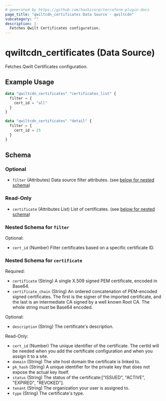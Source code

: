 ```yaml
---
# generated by https://github.com/hashicorp/terraform-plugin-docs
page_title: "qwiltcdn_certificates Data Source - qwiltcdn"
subcategory: ""
description: |-
  Fetches Qwilt Certificates configuration.
---
```


# qwiltcdn_certificates (Data Source)

Fetches Qwilt Certificates configuration.

## Example Usage

```terraform
data "qwiltcdn_certificates" "certificates_list" {
  filter = {
    cert_id = "all"
  }
}

data "qwiltcdn_certificates" "detail" {
  filter = {
    cert_id = 25
  }
}
```

<!-- schema generated by tfplugindocs -->
## Schema

### Optional

- `filter` (Attributes) Data source filter attributes. (see [below for nested schema](#nestedatt--filter))

### Read-Only

- `certificate` (Attributes List) List of certificates. (see [below for nested schema](#nestedatt--certificate))

<a id="nestedatt--filter"></a>
### Nested Schema for `filter`

Optional:

- `cert_id` (Number) Filter certificates based on a specific certificate ID.


<a id="nestedatt--certificate"></a>
### Nested Schema for `certificate`

Required:

- `certificate` (String) A single X.509 signed PEM certificate, encoded in Base64.
- `certificate_chain` (String) An ordered concatenation of PEM-encoded signed certificates. The first is the signer of the imported certificate, and the last is an intermediate CA signed by a well known Root CA. The whole string must be Base64 encoded.

Optional:

- `description` (String) The certificate's description.

Read-Only:

- `cert_id` (Number) The unique identifier of the certificate. The certId will be needed when you add the certificate configuration and when you assign it to a site.
- `domain` (String) The site host domain the certificate is linked to.
- `pk_hash` (String) A unique identifier for the private key that does not expose the actual key itself.
- `status` (String) The status of the certificate:["ISSUED",
          "ACTIVE",
          "EXPIRED",
          "REVOKED"].
- `tenant` (String) The organization your user is assigned to.
- `type` (String) The certificate's type.
